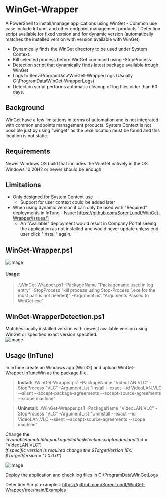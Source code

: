 # WinGet-Wrapper  
A PowerShell to install/manage applications using WinGet - Common use case include InTune, and other endpoint management products.´ 
Detection script available for fixed version and for dynamic version (automatically matches the installed version with version available with WinGet)

* Dynamically finds the WinGet directory to be used under System Context.   
* Kill selected process before WinGet command using -StopProcess.  
* Detection script that dynamically finds latest package available trough WinGet
* Logs to $env:ProgramData\WinGet-WrapperLogs (Usually C:\ProgramData\WinGet-WrapperLogs) 
* Detection script performs automatic cleanup of log files older than 60 days.

## Background  
WinGet have a few limitations in terms of automation and is not integrated with common endpoints management products.
System Context is not possible just by using "winget" as the .exe location must be found and this location is not static.

## Requirements
Newer Windows OS build that includes the WinGet natively in the OS.
Windows 10 20H2 or newer should be enough
## Limitations
* Only designed for System Context use  
  * Support for user context could be added later  
* When using dynamic version it can only be used with "Required" deployments in InTune - Issue: https://github.com/SorenLundt/WinGet-Wrapper/issues/1
  * An "Available" deployment would result in Company Portal seeing the application as not installed and would never update unless end-user click "Install" again. 


## WinGet-Wrapper.ps1
![image](https://user-images.githubusercontent.com/127216441/224036611-7bb907f9-7f26-42a1-b4ad-f4e95a1c930e.png)
#### Usage:
>.\WinGet-Wrapper.ps1 -PackageName "Packagename used in log entry" -StopProcess "kill process using Stop-Process (.exe for the most part is not needed)" -ArgumentList "Arguments Passed to WinGet.exe"

## WinGet-WrapperDetection.ps1
Matches locally installed version with newest available version using WinGet or specified exact version specified.  
![image](https://user-images.githubusercontent.com/127216441/224716088-ce9b3c7a-ea96-4237-a7df-e09bc96d1752.png)

## Usage (InTune)
In InTune create an Windows app (Win32) and upload WinGet-Wrapper.InTuneWin as the package file.  
>**Install:** .\WinGet-Wrapper.ps1 -PackageName "VideoLAN.VLC" -StopProcess "VLC" -ArgumentList "install --exact --id VideoLAN.VLC --silent --accept-package-agreements --accept-source-agreements --scope machine"  


>**Uninstall:** .\WinGet-Wrapper.ps1 -PackageName "VideoLAN.VLC" -StopProcess "VLC" -ArgumentList "Uninstall --exact --id VideoLAN.VLC --silent --accept-source-agreements --scope machine"

Change the $id variable to match the package id in the detection script and upload it  ($id = "VideoLAN.VLC")  
  *If specific version is required change the $TargetVersion (Ex. $TargetVersion = "1.0.0.0")*  
  
![image](https://user-images.githubusercontent.com/127216441/224716050-cb58f9d6-a6f4-4859-9d42-fb5d7ccf5b3d.png)

Deploy the application and check log files in C:\ProgramData\WinGetLogs

Detection Script examples: https://github.com/SorenLundt/WinGet-Wrapper/tree/main/Examples
